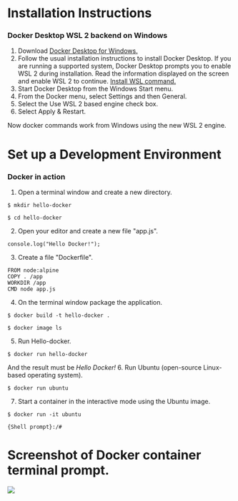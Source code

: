 # Installation Instructions

### Docker Desktop WSL 2 backend on Windows

1. Download <a href="https://desktop.docker.com/win/main/amd64/Docker%20Desktop%20Installer.exe?_gl=1*fclmnk*_ga*OTkwODUyOTg2LjE2ODYyMzk1ODI.*_ga_XJWPQMJYHQ*MTY4NjI1OTYwNi4yLjEuMTY4NjI1OTYwNy41OS4wLjA.">Docker Desktop for Windows.</a>
2. Follow the usual installation instructions to install Docker Desktop. If you are running a supported system, Docker Desktop prompts you to enable WSL 2 during installation. Read the information displayed on the screen and enable WSL 2 to continue. <a href="https://docs.docker.com/desktop/windows/wsl/">Install WSL command.</a>
3. Start Docker Desktop from the Windows Start menu.
4. From the Docker menu, select Settings and then General.
5. Select the Use WSL 2 based engine check box.
6. Select Apply & Restart.

Now docker commands work from Windows using the new WSL 2 engine.

# Set up a Development Environment

### Docker in action

1. Open a terminal window and create a new directory.
<pre><code>$ mkdir hello-docker </pre></code>
<pre><code>$ cd hello-docker </pre></code>
2. Open your editor and create a new file "app.js".
<pre><code>console.log("Hello Docker!"); </pre></code>
3. Create a file "Dockerfile".
<pre><code>FROM node:alpine
COPY . /app
WORKDIR /app
CMD node app.js </pre></code>
4. On the terminal window package the application.
<pre><code>$ docker build -t hello-docker . </pre></code>
<pre><code>$ docker image ls </pre></code>
5. Run Hello-docker.
<pre><code>$ docker run hello-docker </pre></code>
And the result must be <em>Hello Docker!</em>
6. Run Ubuntu (open-source Linux-based operating system).
<pre><code>$ docker run ubuntu</pre></code>
7. Start a container in the interactive mode using the Ubuntu image.
<pre><code>$ docker run -it ubuntu</pre></code>
<pre><code>{Shell prompt}:/# </pre></code>

# Screenshot of Docker container terminal prompt.
<img src="C:\Users\david\OneDrive\Pictures\Screenshots\Screenshot (118).png" />
